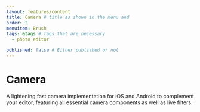 ```yaml
---
layout: features/content
title: Camera # title as shown in the menu and 
order: 2
menuitem: Brush
tags: &tags # tags that are necessary
  - photo editor 

published: false # Either published or not 
---
```


# Camera

A lightening fast camera implementation for iOS and Android to complement your editor, featuring all essential camera components as well as live filters.
